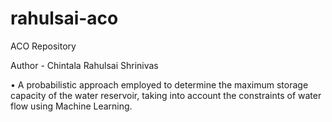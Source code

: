 # rahulsai-aco
ACO Repository

Author - Chintala Rahulsai Shrinivas

•	A probabilistic approach employed to determine the maximum storage capacity of the water reservoir, taking into account the constraints of water flow using Machine Learning.
